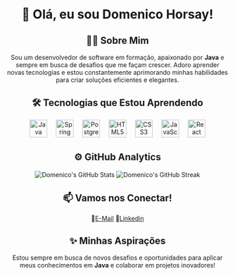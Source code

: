 <h1 align="center">👋 Olá, eu sou Domenico Horsay!</h1>

###

<h2 align="center">👨‍💻 Sobre Mim</h2>
<p align="center">
  Sou um desenvolvedor de software em formação, apaixonado por <b>Java</b> e sempre em busca de desafios que me façam crescer.
  Adoro aprender novas tecnologias e estou constantemente aprimorando minhas habilidades para criar soluções eficientes e elegantes.
</p>

###

<h2 align="center">🛠️ Tecnologias que Estou Aprendendo</h2>
<div align="center">
  <img src="https://cdn.jsdelivr.net/gh/devicons/devicon/icons/java/java-original.svg" height="40" alt="Java logo" />
  <img width="12" />
  <img src="https://cdn.jsdelivr.net/gh/devicons/devicon/icons/spring/spring-original.svg" height="40" alt="Spring logo" />
  <img width="12" />
  <img src="https://cdn.jsdelivr.net/gh/devicons/devicon/icons/postgresql/postgresql-original.svg" height="40" alt="PostgreSQL logo" />
  <img width="12" />
  <img src="https://cdn.jsdelivr.net/gh/devicons/devicon/icons/html5/html5-original.svg" height="40" alt="HTML5 logo" />
  <img width="12" />
  <img src="https://cdn.jsdelivr.net/gh/devicons/devicon/icons/css3/css3-original.svg" height="40" alt="CSS3 logo" />
  <img width="12" />
  <img src="https://cdn.jsdelivr.net/gh/devicons/devicon/icons/javascript/javascript-original.svg" height="40" alt="JavaScript logo" />
  <img width="12" />
  <img src="https://cdn.jsdelivr.net/gh/devicons/devicon/icons/react/react-original.svg" height="40" alt="React logo" />
</div>

###


<h2 align="center">⚙️ GitHub Analytics</h2>
<div align="center">
  <img align="center" src="https://github-readme-stats.vercel.app/api?username=DomenicoHorsay&include_all_commits=true&count_private=true&show_icons=true&line_height=20&title_color=2B5BBD&icon_color=1124BB&text_color=A1A1A1&bg_color=0,000000,130F40" alt="Domenico's GitHub Stats" />
  <img align="center" src="https://github-readme-streak-stats.herokuapp.com/?user=DomenicoHorsay&theme=dark&hide_border=true&background=000000&stroke=130F40&ring=2B5BBD&fire=1124BB&currStreakLabel=2B5BBD" alt="Domenico's GitHub Streak" />
</div>

###

<h2 align="center">📫 Vamos nos Conectar!</h2>
<p align="center">
  📩<a href="mailto:domenicoerick@hotmail.com">E-Mail</a>
  🔗<a href="https://www.linkedin.com/in/domenicohorsay/">Linkedin</a>
</p>

###

<h2 align="center">✨ Minhas Aspirações</h2>
<p align="center">
  Estou sempre em busca de novos desafios e oportunidades para aplicar meus conhecimentos em <b>Java</b> e colaborar em projetos inovadores!
</p>
